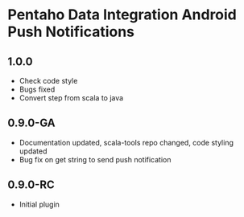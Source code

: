 # Pentaho Data Integration Android Push Notifications

## 1.0.0
* Check code style
* Bugs fixed
* Convert step from scala to java

## 0.9.0-GA
* Documentation updated, scala-tools repo changed, code styling updated
* Bug fix on get string to send push notification

## 0.9.0-RC
* Initial plugin
